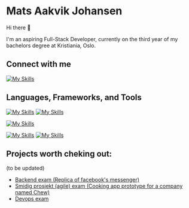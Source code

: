 # Mats Aakvik Johansen

Hi there 👋

I'm an aspiring Full-Stack Developer, currently on the third year of my bachelors degree at Kristiania, Oslo.


## Connect with me
[![My Skills](https://skillicons.dev/icons?i=linkedin)](https://www.linkedin.com/in/mats-aakvik-johansen-004b9719b/)


## Languages, Frameworks, and Tools
[![My Skills](https://skillicons.dev/icons?i=js,html,css,cs)](https://skillicons.dev)
[![My Skills](https://skillicons.dev/icons?i=java,py&theme=light)](https://skillicons.dev)

[![My Skills](https://skillicons.dev/icons?i=maven,react,spring,nodejs&theme=light)](https://skillicons.dev)

[![My Skills](https://skillicons.dev/icons?i=aws,azure,figma,vite&theme=light)](https://skillicons.dev)
[![My Skills](https://skillicons.dev/icons?i=idea,docker,git,postman,selenium,unity,mysql,mongodb)](https://skillicons.dev)

## Projects worth cheking out:

(to be updated)
- [Backend exam (Replica of facebook's messenger)](https://github.com/kristiania-pgr209-2022/pg209exam-sebastiannordby)
- [Smidig prosjekt (agile) exam (Cooking app prototype for a company named Chew)](https://github.com/bilalStudy/ChewTestApplication)
- [Devops exam](https://github.com/Matsjohaa/Devops-Exam)
